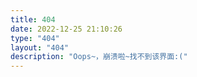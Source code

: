 ```yaml
---
title: 404
date: 2022-12-25 21:10:26
type: "404"
layout: "404"
description: "Oops~，崩溃啦~找不到该界面:("
---
```

